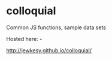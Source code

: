 colloquial
==========

Common JS functions, sample data sets

Hosted here: -

http://jewkesy.github.io/colloquial/